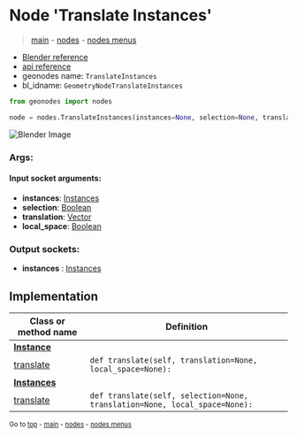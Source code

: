 # Node 'Translate Instances'

> [main](../structure.md) - [nodes](nodes.md) - [nodes menus](nodes_menus.md)

- [Blender reference](https://docs.blender.org/manual/en/latest/modeling/geometry_nodes/instances/translate_instances.html)
- [api reference](https://docs.blender.org/api/current/bpy.types.GeometryNodeTranslateInstances.html)
- geonodes name: `TranslateInstances`
- bl_idname: `GeometryNodeTranslateInstances`

```python
from geonodes import nodes

node = nodes.TranslateInstances(instances=None, selection=None, translation=None, local_space=None)
```

![Blender Image](https://docs.blender.org/manual/en/latest/_images/node-types_GeometryNodeTranslateInstances.webp)

### Args:

#### Input socket arguments:

- **instances**: [Instances](Instances.md)
- **selection**: [Boolean](Boolean.md)
- **translation**: [Vector](Vector.md)
- **local_space**: [Boolean](Boolean.md)

### Output sockets:

- **instances** : [Instances](Instances.md)

## Implementation

| Class or method name | Definition |
|----------------------|------------|
| **[Instance](Instance.md)** |
| [translate](Instance.md#translate) | `def translate(self, translation=None, local_space=None):` |
| **[Instances](Instances.md)** |
| [translate](Instances.md#translate) | `def translate(self, selection=None, translation=None, local_space=None):` |
<sub>Go to [top](#node-Translate-Instances) - [main](../structure.md) - [nodes](nodes.md) - [nodes menus](nodes_menus.md)</sub>

